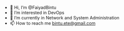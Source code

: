 - 👋 Hi, I’m @FaiyadBintu
- 👀 I’m interested in DevOps
- 🌱 I’m currently in Network and System Administration
- 📫 How to reach me bintu.ete@gmail.com

<!---
FaiyadBintu/FaiyadBintu is a ✨ special ✨ repository because its `README.md` (this file) appears on your GitHub profile.
You can click the Preview link to take a look at your changes.
--->
